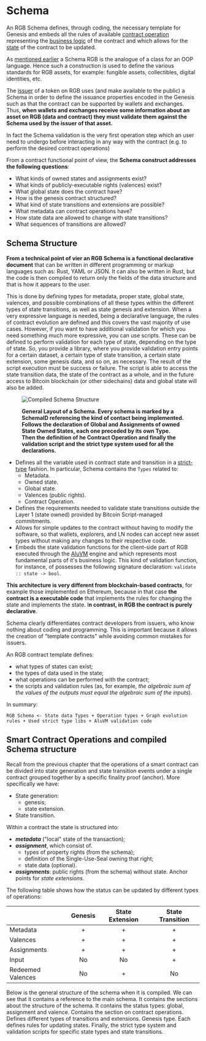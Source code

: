 # Schema

An RGB Schema defines, through coding, the necessary template for Genesis and embeds all the rules of available [contract operation](../../annexes/glossary.md#contract-operation) representing the [business logic](../../annexes/glossary.md#business-logic) of the contract and which allows for the [state](../../annexes/glossary.md#contract-state) of the contract to be updated.

&#x20;As [mentioned earlier](../schema-interface.md) a Schema RGB is the analogue of a class for an OOP language. Hence such a construction is used to define the various standards for RGB assets, for example: fungible assets, collectibles, digital identities, etc.&#x20;

The [issuer](../../annexes/glossary.md#contract-participant) of a token on RGB uses (and make available to the public)  a Schema in order to define the issuance properties encoded in the Genesis such as that the contract can be supported by wallets and exchanges. Thus, **when wallets and exchanges receive some information about an asset on RGB (data and contract) they must validate them against the Schema used by the issuer of that asset.**&#x20;

In fact the Schema validation is the very first operation step which an user need to undergo before interacting in any way with the contract (e.g. to perform the desired contract operations)&#x20;

From a contract functional point of view, the **Schema construct addresses the following questions**:

* What kinds of owned states and assignments exist?
* What kinds of publicly-executable rights (valences) exist?
* What global state does the contract have?
* How is the genesis contract structured?
* What kind of state transitions and extensions are possible?
* What metadata can contract operations have?
* How state data are allowed to change with state transitions?
* What sequences of transitions are allowed?

## Schema Structure

**From a technical point of vier an RGB Schema is a functional declarative document** that can be written in different programming or markup languages such as: Rust, YAML or JSON. It can also be written in Rust, but the code is then compiled to return only the fields of the data structure and that is how it appears to the user.&#x20;

This is done by defining types for metadata, proper state, global state, valences, and possible combinations of all these types within the different types of state transitions, as well as state genesis and extension. When a very expressive language is needed, being a declarative language, the rules of contract evolution are defined and this covers the vast majority of use cases. However, if you want to have additional validation for which you need something much more expressive, you can use scripts. These can be defined to perform validation for each type of state, depending on the type of state. So, you provide a library, where you provide validation entry points for a certain dataset, a certain type of state transition, a certain state extension, some genesis data, and so on, as necessary. The result of the script execution must be success or failure. The script is able to access the state transition data, the state of the contract as a whole, and in the future access to Bitcoin blockchain (or other sidechains) data and global state will also be added.&#x20;

<figure><img src="../../.gitbook/assets/compiled_schema_structure.png" alt="Compiled Schema Structure"><figcaption><p><strong>General Layout of a Schema. Every schema is marked by a SchemaID referencing the kind of contact being implemented. Follows the declaration of Global and Assignments of owned State Owned States, each one  preceded by its own Type. Then the definition of he Contract Operation and finally the validation script and the strict type system used for all the declarations.</strong> </p></figcaption></figure>



* &#x20;Defines all the variable used in contract state and transition in a [strict-type](https://www.strict-types.org/) fashion.  In particular, Schema contains the `Types` related to:
  * Metadata.
  * Owned state.
  * Global state.
  * Valences (public rights).
  * Contract Operation.
* Defines the requirements needed to validate state transitions outside the Layer 1 (state owned) provided by Bitcoin Script-managed commitments.&#x20;
* Allows for simple updates to the contract without having to modify the software, so that wallets, explorers, and LN nodes can accept new asset types without making any changes to their respective code.&#x20;
* Embeds the state validation functions for the client-side part of RGB executed through the [AluVM](../../annexes/glossary.md#aluvm) engine and which represents most fundamental parts of it's business logic. This kind of validation function, for instance, of possesses the following signature declaration: `validate :: state -> bool`.

**This architecture  is very different from blockchain-based contracts**, for example those  implemented on Ethereum, because in that case **the contract is a executable code** that implements the rules for changing the state and implements the state. I**n contrast, in RGB the contract is purely declarative**.&#x20;



Schema clearly differentiates contract developers from issuers, who know nothing about coding and programming. This is important because it allows the creation of "template contracts" while avoiding common mistakes for issuers.

An RGB contract template defines:

* what types of states can exist;
* the types of data used in the state;
* what operations can be performed with the contract;
* the scripts and validation rules (as, for example, _the algebraic sum of the values of the outputs must equal the algebraic sum of the inputs_).

In summary:

```
RGB Schema <- State data Types + Operation types + Graph evolution rules + Used strict type libs + AluVM validation code
```

## Smart Contract Operations and compiled Schema structure

Recall from the previous chapter that the operations of a smart contract can be divided into state generation and state transition events under a single contract grouped together by a specific finality proof (anchor). More specifically we have:

* State generation:
  * genesis;
  * state extension.
* State transition.

Within a contract the state is structured into:

* _**metadata**_ ("local" state of the transaction);
* _**assignment**_, which consist of.
  * types of property rights (from the schema);
  * definition of the Single-Use-Seal owning that right;
  * state data (optional).
* _**assignments**_: public rights (from the schema) without state. Anchor points for _state extensions_.

The following table shows how the status can be updated by different types of operations:

|                   | Genesis | State Extension | State Transition |
| ----------------- | :-----: | :-------------: | :--------------: |
| Metadata          |    +    |        +        |         +        |
| Valences          |    +    |        +        |         +        |
| Assignments       |    +    |        +        |         +        |
| Input             |    No   |        No       |         +        |
| Redeemed Valences |    No   |        +        |        No        |

Below is the general structure of the schema when it is compiled. We can see that it contains a reference to the main schema. It contains the sections about the structure of the schema. It contains the status types: global, assignment and valence. Contains the section on contract operations. Defines different types of transitions and extensions. Genesis type. Each defines rules for updating states. Finally, the strict type system and validation scripts for specific state types and state transitions.
